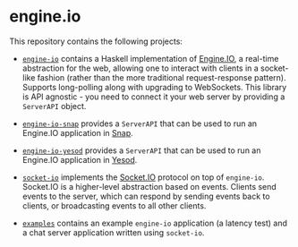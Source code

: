 engine.io
=========

This repository contains the following projects:

* [`engine-io`](./engine-io) contains a Haskell implementation of [Engine.IO](http://github.com/automattic/engine.io), a real-time abstraction for the web, allowing one to interact with clients in a socket-like fashion (rather than the more traditional request-response pattern). Supports long-polling along with upgrading to WebSockets. This library is API agnostic - you need to connect it your web server by providing a `ServerAPI` object.

* [`engine-io-snap`](./engine-io-snap) provides a `ServerAPI` that can be used to run an Engine.IO application in [Snap](http://snapframework.com).

* [`engine-io-yesod`](./engine-io-yesod) provides a `ServerAPI` that can be used to run an Engine.IO application in [Yesod](http://www.yesodweb.com/).

* [`socket-io`](./socket-io) implements the [Socket.IO](http://socket.io) protocol on top of `engine-io`. Socket.IO is a higher-level abstraction based on events. Clients send events to the server, which can respond by sending events back to clients, or broadcasting events to all other clients.

* [`examples`](./examples) contains an example `engine-io` application (a latency test) and a chat server application written using `socket-io`.
